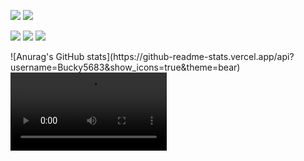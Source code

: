<p>
  <img src="https://img.shields.io/badge/Swift-F05138?style=flat-square&logo=Swift&logoColor=white"/>
  <img src="https://img.shields.io/badge/GDSC_Soongsil-4285F4?style=flat-square&logo=Google&logoColor=white"/>
</p>
<p>
  <img src="https://img.shields.io/badge/bucky5683@gmail.com-EA4335?style=flat-square&logo=Gmail&logoColor=white"/>
  <img src="https://img.shields.io/badge/sy8_546-DD2A7B?style=flat-square&logo=Instagram&logoColor=white"/>
  <img src="https://img.shields.io/badge/sy5683.tistory.com-000000?style=flat-square&logo=Tistory&logoColor=white"/>
</p>
![Anurag's GitHub stats](https://github-readme-stats.vercel.app/api?username=Bucky5683&show_icons=true&theme=bear)

<video controls width="250">
  <source src="KakaoTalk_Video_2024-02-29-16-49-05.mp4" type="video/webm" />
  

